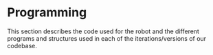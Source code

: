 # Programming

This section describes the code used for the robot and the different programs and structures used in each of the iterations/versions of our codebase.